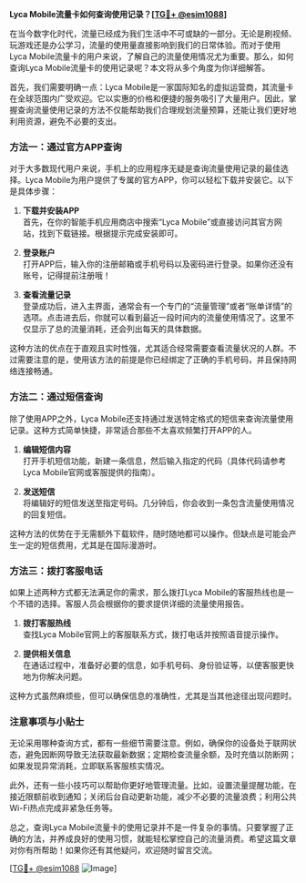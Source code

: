 **Lyca Mobile流量卡如何查询使用记录？[[TG💪+ @esim1088](https://t.me/s/esim1088)]**

在当今数字化时代，流量已经成为我们生活中不可或缺的一部分。无论是刷视频、玩游戏还是办公学习，流量的使用量直接影响到我们的日常体验。而对于使用Lyca Mobile流量卡的用户来说，了解自己的流量使用情况尤为重要。那么，如何查询Lyca Mobile流量卡的使用记录呢？本文将从多个角度为你详细解答。

首先，我们需要明确一点：Lyca Mobile是一家国际知名的虚拟运营商，其流量卡在全球范围内广受欢迎。它以实惠的价格和便捷的服务吸引了大量用户。因此，掌握查询流量使用记录的方法不仅能帮助我们合理规划流量预算，还能让我们更好地利用资源，避免不必要的支出。

### 方法一：通过官方APP查询

对于大多数现代用户来说，手机上的应用程序无疑是查询流量使用记录的最佳选择。Lyca Mobile为用户提供了专属的官方APP，你可以轻松下载并安装它。以下是具体步骤：

1. **下载并安装APP**  
   首先，在你的智能手机应用商店中搜索“Lyca Mobile”或直接访问其官方网站，找到下载链接。根据提示完成安装即可。

2. **登录账户**  
   打开APP后，输入你的注册邮箱或手机号码以及密码进行登录。如果你还没有账号，记得提前注册哦！

3. **查看流量记录**  
   登录成功后，进入主界面，通常会有一个专门的“流量管理”或者“账单详情”的选项。点击进去后，你就可以看到最近一段时间内的流量使用情况了。这里不仅显示了总的流量消耗，还会列出每天的具体数据。

这种方法的优点在于直观且实时性强，尤其适合经常需要查看流量状况的人群。不过需要注意的是，使用该方法的前提是你已经绑定了正确的手机号码，并且保持网络连接畅通。

### 方法二：通过短信查询

除了使用APP之外，Lyca Mobile还支持通过发送特定格式的短信来查询流量使用记录。这种方式简单快捷，非常适合那些不太喜欢频繁打开APP的人。

1. **编辑短信内容**  
   打开手机短信功能，新建一条信息，然后输入指定的代码（具体代码请参考Lyca Mobile官网或客服提供的指南）。

2. **发送短信**  
   将编辑好的短信发送至指定号码。几分钟后，你会收到一条包含流量使用情况的回复短信。

这种方法的优势在于无需额外下载软件，随时随地都可以操作。但缺点是可能会产生一定的短信费用，尤其是在国际漫游时。

### 方法三：拨打客服电话

如果上述两种方式都无法满足你的需求，那么拨打Lyca Mobile的客服热线也是一个不错的选择。客服人员会根据你的要求提供详细的流量使用报告。

1. **拨打客服热线**  
   查找Lyca Mobile官网上的客服联系方式，拨打电话并按照语音提示操作。

2. **提供相关信息**  
   在通话过程中，准备好必要的信息，如手机号码、身份验证等，以便客服更快地为你解决问题。

这种方式虽然麻烦些，但可以确保信息的准确性，尤其是当其他途径出现问题时。

### 注意事项与小贴士

无论采用哪种查询方式，都有一些细节需要注意。例如，确保你的设备处于联网状态，避免因断网导致无法获取最新数据；定期检查流量余额，及时充值以防断网；如果发现异常消耗，立即联系客服核实情况。

此外，还有一些小技巧可以帮助你更好地管理流量。比如，设置流量提醒功能，在接近限额前收到通知；关闭后台自动更新功能，减少不必要的流量浪费；利用公共Wi-Fi热点完成非紧急任务等。

总之，查询Lyca Mobile流量卡的使用记录并不是一件复杂的事情。只要掌握了正确的方法，并养成良好的使用习惯，就能轻松掌控自己的流量消费。希望这篇文章对你有所帮助！如果你还有其他疑问，欢迎随时留言交流。

[[TG💪+ @esim1088](https://t.me/s/esim1088) ![Image](https://i.postimg.cc/4NQfJmqS/Snipaste-2025-05-13-00-14-12.png)]